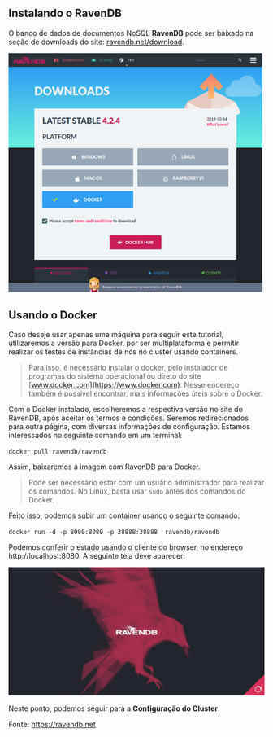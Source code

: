 ## Instalando o RavenDB

O banco de dados de documentos NoSQL **RavenDB** pode ser baixado na seção de downloads do site: [ravendb.net/download](https://ravendb.net/download).

![página de downloads](https://github.com/AndersonGarrote/PMD/blob/master/Instala%C3%A7%C3%A3o/downloads_page.png?raw=true)



## Usando o Docker
Caso deseje usar apenas uma máquina para seguir este tutorial, utilizaremos a versão para Docker, por ser multiplataforma e permitir realizar os testes de instâncias de nós no cluster usando containers.

>Para isso, é necessário instalar o docker, pelo instalador de programas do sistema operacional ou direto do site [www.docker.com](https://www.docker.com). Nesse endereço também é possível encontrar, mais informações úteis sobre o Docker.

Com o Docker instalado, escolheremos a respectiva versão no site do RavenDB, após aceitar os termos e condições. Seremos redirecionados para outra página, com diversas informações de configuração.
Estamos interessados no seguinte comando em um terminal:

``
	docker pull ravendb/ravendb
``

Assim, baixaremos a imagem com RavenDB para Docker.
> Pode ser necessário estar com um usuário administrador para realizar os comandos. No Linux, basta usar `sudo`  antes dos comandos do Docker.

Feito isso, podemos subir um container usando o seguinte comando:

``
	docker run -d -p 8080:8080 -p 38888:38888  ravendb/ravendb
``

Podemos conferir o estado usando o cliente do browser, no endereço http://localhost:8080. A seguinte tela deve aparecer:

![cliente RavenDB](https://github.com/AndersonGarrote/PMD/blob/master/Instala%C3%A7%C3%A3o/telaraven.png?raw=true)


Neste ponto, podemos seguir para a **Configuração do Cluster**.


Fonte: https://ravendb.net

<!--stackedit_data:
eyJoaXN0b3J5IjpbODIwODA0NjYzLDE0NTE2MTE1NDYsLTYzNz
IyMDc2MiwtMTE0MDYwMzIwMSwxMjI3NDcwNDkxLDE1MDIwMDM2
MzgsMTMxMzU4NDg3NSwtMjcxNTkxMTIxLC0yMDA2ODc4NzAsNz
I2Njg4NzcyLDM2NDkxMzkwMywxNTgxNzU3OTgyLDEwNjMzNTg4
NzksOTAyMTkyMDM1XX0=
-->